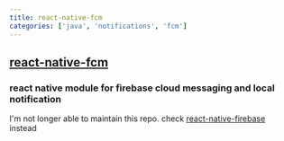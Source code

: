 ```yaml
---
title: react-native-fcm
categories: ['java', 'notifications', 'fcm']
---
```

## [react-native-fcm](https://github.com/evollu/react-native-fcm)

### react native module for firebase cloud messaging and local notification

I'm not longer able to maintain this repo.
check [react-native-firebase](https://rnfirebase.io) instead
